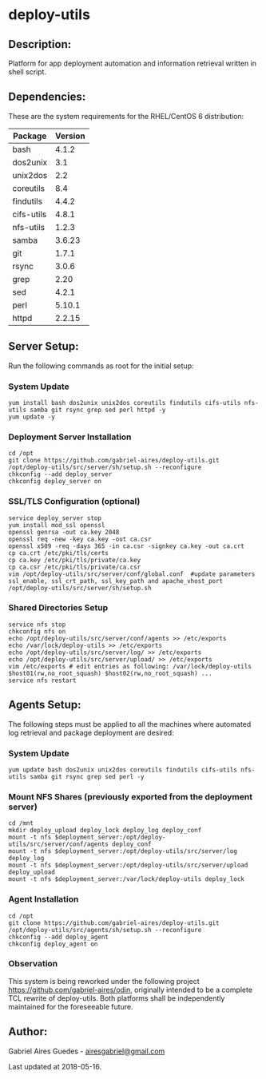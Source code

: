# deploy-utils 

## Description:

Platform for app deployment automation and information retrieval written in shell script.

## Dependencies:

These are the system requirements for the RHEL/CentOS 6 distribution:

**Package**|**Version**
----------|----------
bash      |     4.1.2
dos2unix  |       3.1
unix2dos  |       2.2
coreutils |       8.4
findutils |     4.4.2
cifs-utils|     4.8.1
nfs-utils |     1.2.3
samba     |    3.6.23
git       |     1.7.1
rsync     |     3.0.6
grep      |      2.20
sed       |     4.2.1
perl      |    5.10.1
httpd     |    2.2.15

## Server Setup:

Run the following commands as root for the initial setup:

### System Update
```
yum install bash dos2unix unix2dos coreutils findutils cifs-utils nfs-utils samba git rsync grep sed perl httpd -y
yum update -y
```

### Deployment Server Installation
```
cd /opt
git clone https://github.com/gabriel-aires/deploy-utils.git
/opt/deploy-utils/src/server/sh/setup.sh --reconfigure
chkconfig --add deploy_server
chkconfig deploy_server on
```

### SSL/TLS Configuration (optional)
```
service deploy_server stop
yum install mod_ssl openssl
openssl genrsa -out ca.key 2048
openssl req -new -key ca.key -out ca.csr
openssl x509 -req -days 365 -in ca.csr -signkey ca.key -out ca.crt
cp ca.crt /etc/pki/tls/certs
cp ca.key /etc/pki/tls/private/ca.key
cp ca.csr /etc/pki/tls/private/ca.csr
vim /opt/deploy-utils/src/server/conf/global.conf  #update parameters ssl_enable, ssl_crt_path, ssl_key_path and apache_vhost_port
/opt/deploy-utils/src/server/sh/setup.sh
```

### Shared Directories Setup
```
service nfs stop
chkconfig nfs on
echo /opt/deploy-utils/src/server/conf/agents >> /etc/exports
echo /var/lock/deploy-utils >> /etc/exports
echo /opt/deploy-utils/src/server/log/ >> /etc/exports
echo /opt/deploy-utils/src/server/upload/ >> /etc/exports
vim /etc/exports # edit entries as following: /var/lock/deploy-utils $host01(rw,no_root_squash) $host02(rw,no_root_squash) ...
service nfs restart
```

## Agents Setup:

The following steps must be applied to all the machines where automated log retrieval and package deployment are desired:

### System Update
```
yum update bash dos2unix unix2dos coreutils findutils cifs-utils nfs-utils samba git rsync grep sed perl -y
```

### Mount NFS Shares (previously exported from the deployment server)
```
cd /mnt
mkdir deploy_upload deploy_lock deploy_log deploy_conf
mount -t nfs $deployment_server:/opt/deploy-utils/src/server/conf/agents deploy_conf
mount -t nfs $deployment_server:/opt/deploy-utils/src/server/log deploy_log
mount -t nfs $deployment_server:/opt/deploy-utils/src/server/upload deploy_upload
mount -t nfs $deployment_server:/var/lock/deploy-utils deploy_lock
```

### Agent Installation
```
cd /opt
git clone https://github.com/gabriel-aires/deploy-utils.git
/opt/deploy-utils/src/agents/sh/setup.sh --reconfigure
chkconfig --add deploy_agent
chkconfig deploy_agent on
```

### Observation

This system is being reworked under the following project https://github.com/gabriel-aires/odin, originally intended to be a complete TCL rewrite of deploy-utils. Both platforms shall be independently maintained for the foreseeable future.

## Author:

Gabriel Aires Guedes - airesgabriel@gmail.com

Last updated at 2018-05-16.
